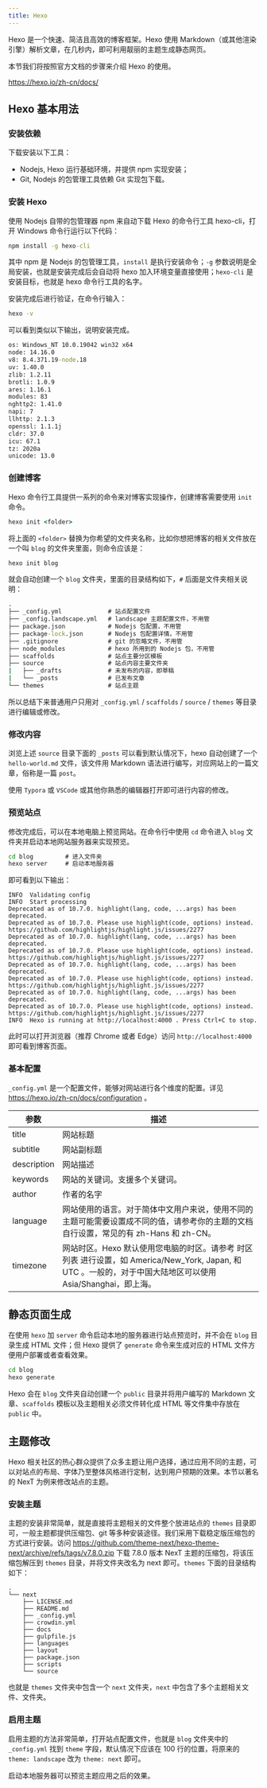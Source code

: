 ```yaml
---
title: Hexo
---
```


Hexo 是一个快速、简洁且高效的博客框架。Hexo 使用 Markdown（或其他渲染引擎）解析文章，在几秒内，即可利用靓丽的主题生成静态网页。

本节我们将按照官方文档的步骤来介绍 Hexo 的使用。

<https://hexo.io/zh-cn/docs/>

## Hexo 基本用法

### 安装依赖

下载安装以下工具：

- Nodejs, Hexo 运行基础环境，并提供 npm 实现安装；
- Git, Nodejs 的包管理工具依赖 Git 实现包下载。

### 安装 Hexo

使用 Nodejs 自带的包管理器 npm 来自动下载 Hexo 的命令行工具 hexo-cli，打开 Windows 命令行运行以下代码：

```cmd
npm install -g hexo-cli
```

其中 npm 是 Nodejs 的包管理工具，`install` 是执行安装命令；`-g` 参数说明是全局安装，也就是安装完成后会自动将 hexo 加入环境变量直接使用；`hexo-cli` 是安装目标，也就是 hexo 命令行工具的名字。

安装完成后进行验证，在命令行输入：

```cmd
hexo -v
```

可以看到类似以下输出，说明安装完成。

```cmd
os: Windows_NT 10.0.19042 win32 x64
node: 14.16.0
v8: 8.4.371.19-node.18
uv: 1.40.0
zlib: 1.2.11
brotli: 1.0.9
ares: 1.16.1
modules: 83
nghttp2: 1.41.0
napi: 7
llhttp: 2.1.3
openssl: 1.1.1j
cldr: 37.0
icu: 67.1
tz: 2020a
unicode: 13.0
```

### 创建博客

Hexo 命令行工具提供一系列的命令来对博客实现操作，创建博客需要使用 `init` 命令。

```cmd
hexo init <folder>
```

将上面的 `<folder>` 替换为你希望的文件夹名称，比如你想把博客的相关文件放在一个叫 `blog` 的文件夹里面，则命令应该是：

```cmd
hexo init blog
```

就会自动创建一个 `blog` 文件夹，里面的目录结构如下，`#` 后面是文件夹相关说明：

```cmd
.
├── _config.yml             # 站点配置文件
├── _config.landscape.yml   # landscape 主题配置文件，不用管
├── package.json            # Nodejs 包配置，不用管
├── package-lock.json       # Nodejs 包配置详情，不用管
├── .gitignore              # git 的忽略文件，不用管
├── node_modules            # hexo 所用到的 Nodejs 包，不用管
├── scaffolds               # 站点主要分区模板
├── source                  # 站点内容主要文件夹
|   ├── _drafts             # 未发布的内容，即草稿
|   └── _posts              # 已发布文章
└── themes                  # 站点主题
```

所以总结下来普通用户只用对 `_config.yml` / `scaffolds` / `source` / `themes` 等目录进行编辑或修改。

### 修改内容

浏览上述 `source` 目录下面的 `_posts` 可以看到默认情况下，hexo 自动创建了一个 `hello-world.md` 文件，该文件用 Markdown 语法进行编写，对应网站上的一篇文章，俗称是一篇 `post`。

使用 `Typora` 或 `VSCode` 或其他你熟悉的编辑器打开即可进行内容的修改。

### 预览站点

修改完成后，可以在本地电脑上预览网站。在命令行中使用 `cd` 命令进入 `blog` 文件夹并启动本地网站服务器来实现预览。

```cmd
cd blog         # 进入文件夹
hexo server     # 启动本地服务器
```

即可看到以下输出：

```
INFO  Validating config
INFO  Start processing
Deprecated as of 10.7.0. highlight(lang, code, ...args) has been deprecated.
Deprecated as of 10.7.0. Please use highlight(code, options) instead.
https://github.com/highlightjs/highlight.js/issues/2277
Deprecated as of 10.7.0. highlight(lang, code, ...args) has been deprecated.
Deprecated as of 10.7.0. Please use highlight(code, options) instead.
https://github.com/highlightjs/highlight.js/issues/2277
Deprecated as of 10.7.0. highlight(lang, code, ...args) has been deprecated.
Deprecated as of 10.7.0. Please use highlight(code, options) instead.
https://github.com/highlightjs/highlight.js/issues/2277
Deprecated as of 10.7.0. highlight(lang, code, ...args) has been deprecated.
Deprecated as of 10.7.0. Please use highlight(code, options) instead.
https://github.com/highlightjs/highlight.js/issues/2277
INFO  Hexo is running at http://localhost:4000 . Press Ctrl+C to stop.
```

此时可以打开浏览器（推荐 Chrome 或者 Edge）访问 `http://localhost:4000` 即可看到博客页面。

### 基本配置

`_config.yml` 是一个配置文件，能够对网站进行各个维度的配置。详见 <https://hexo.io/zh-cn/docs/configuration> 。

| 参数        | 描述                                                                                                                                                         |
| ----------- | ------------------------------------------------------------------------------------------------------------------------------------------------------------ |
| title       | 网站标题                                                                                                                                                     |
| subtitle    | 网站副标题                                                                                                                                                   |
| description | 网站描述                                                                                                                                                     |
| keywords    | 网站的关键词。支援多个关键词。                                                                                                                               |
| author      | 作者的名字                                                                                                                                                   |
| language    | 网站使用的语言。对于简体中文用户来说，使用不同的主题可能需要设置成不同的值，请参考你的主题的文档自行设置，常见的有 zh-Hans 和 zh-CN。                        |
| timezone    | 网站时区。Hexo 默认使用您电脑的时区。请参考 时区列表 进行设置，如 America/New_York, Japan, 和 UTC 。一般的，对于中国大陆地区可以使用 Asia/Shanghai，即上海。 |

## 静态页面生成

在使用 `hexo` 加 `server` 命令启动本地的服务器进行站点预览时，并不会在 `blog` 目录生成 HTML 文件；但 Hexo 提供了 `generate` 命令来生成对应的 HTML 文件方便用户部署或者查看效果。

```cmd
cd blog
hexo generate
```

Hexo 会在 `blog` 文件夹自动创建一个 `public` 目录并将用户编写的 Markdown 文章、`scaffolds` 模板以及主题相关必须文件转化成 HTML 等文件集中存放在 `public` 中。

## 主题修改

Hexo 相关社区的热心群众提供了众多主题让用户选择，通过应用不同的主题，可以对站点的布局、字体乃至整体风格进行定制，达到用户预期的效果。本节以著名的 NexT 为例来修改站点的主题。

### 安装主题

主题的安装非常简单，就是直接将主题相关的文件整个放进站点的 `themes` 目录即可，一般主题都提供压缩包、git 等多种安装途径。我们采用下载稳定版压缩包的方式进行安装。访问 <https://github.com/theme-next/hexo-theme-next/archive/refs/tags/v7.8.0.zip> 下载 7.8.0 版本 NexT 主题的压缩包，将该压缩包解压到 `themes` 目录，并将文件夹改名为 next 即可。`themes` 下面的目录结构如下：

```
.
└── next
    ├── LICENSE.md
    ├── README.md
    ├── _config.yml
    ├── crowdin.yml
    ├── docs
    ├── gulpfile.js
    ├── languages
    ├── layout
    ├── package.json
    ├── scripts
    └── source
```

也就是 `themes` 文件夹中包含一个 `next` 文件夹，`next` 中包含了多个主题相关文件、文件夹。

### 启用主题

启用主题的方法非常简单，打开站点配置文件，也就是 `blog` 文件夹中的 `_config.yml` 找到 `theme` 字段，默认情况下应该在 100 行的位置，将原来的 `theme: landscape` 改为 `theme: next` 即可。

启动本地服务器可以预览主题应用之后的效果。

